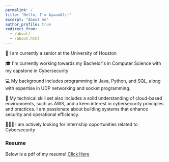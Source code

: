 ```yaml
---
permalink: /
title: "Hello, I'm AyaanAli!"
excerpt: "About me"
author_profile: true
redirect_from: 
  - /about/
  - /about.html
---
```


🏫 I am currently a senior at the University of Houston

🎓 I'm currently working towards my Bachelor's in Computer Science with my capstone in Cybersecurity

💻 My background includes programming in Java, Python, and SQL, along with expertise in UDP networking and socket programming.

🛜 My technical skill set also includes a solid understanding of cloud-based environments, such as AWS, and a keen interest in cybersecurity principles and practices. I am passionate about building systems that enhance security and operational efficiency.

👨🏻‍💻 I am actively looking for internship opportunities related to Cybersecurity



### Resume


Below is a pdf of my resume!
[Click Here](AyaanAli_Lakhani_resume.pdf)



